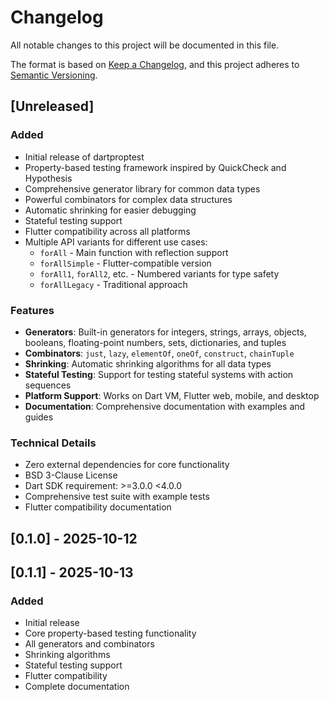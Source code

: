 # Changelog

All notable changes to this project will be documented in this file.

The format is based on [Keep a Changelog](https://keepachangelog.com/en/1.0.0/),
and this project adheres to [Semantic Versioning](https://semver.org/spec/v2.0.0.html).

## [Unreleased]

### Added
- Initial release of dartproptest
- Property-based testing framework inspired by QuickCheck and Hypothesis
- Comprehensive generator library for common data types
- Powerful combinators for complex data structures
- Automatic shrinking for easier debugging
- Stateful testing support
- Flutter compatibility across all platforms
- Multiple API variants for different use cases:
  - `forAll` - Main function with reflection support
  - `forAllSimple` - Flutter-compatible version
  - `forAll1`, `forAll2`, etc. - Numbered variants for type safety
  - `forAllLegacy` - Traditional approach

### Features
- **Generators**: Built-in generators for integers, strings, arrays, objects, booleans, floating-point numbers, sets, dictionaries, and tuples
- **Combinators**: `just`, `lazy`, `elementOf`, `oneOf`, `construct`, `chainTuple`
- **Shrinking**: Automatic shrinking algorithms for all data types
- **Stateful Testing**: Support for testing stateful systems with action sequences
- **Platform Support**: Works on Dart VM, Flutter web, mobile, and desktop
- **Documentation**: Comprehensive documentation with examples and guides

### Technical Details
- Zero external dependencies for core functionality
- BSD 3-Clause License
- Dart SDK requirement: >=3.0.0 <4.0.0
- Comprehensive test suite with example tests
- Flutter compatibility documentation

## [0.1.0] - 2025-10-12
## [0.1.1] - 2025-10-13

### Added
- Initial release
- Core property-based testing functionality
- All generators and combinators
- Shrinking algorithms
- Stateful testing support
- Flutter compatibility
- Complete documentation
